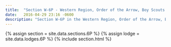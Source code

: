 ```yaml
---
title:  "Section W-6P - Western Region, Order of the Arrow, Boy Scouts of America"
date:   2016-04-29 23:16 -0600
description: "Section W-6P in the Western Region, Order of the Arrow, Boy Scouts of America."
---
```


{% assign section = site.data.sections.6P %}
{% assign lodge = site.data.lodges.6P %}
{% include section.html %}